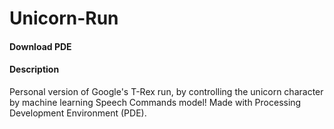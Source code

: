 # Unicorn-Run

#### Download PDE

#### Description

Personal version of Google's T-Rex run, by controlling the unicorn character by machine learning Speech Commands model!
Made with Processing Development Environment (PDE).
